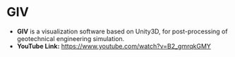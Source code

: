 # GIV 

* **GIV** is a visualization software based on Unity3D, for post-processing of geotechnical engineering simulation.</br>
* **YouTube Link:** https://www.youtube.com/watch?v=B2_gmrqkGMY</br>




